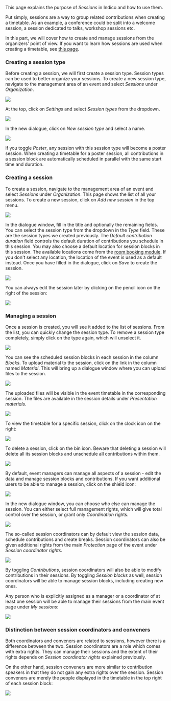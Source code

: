 This page explains the purpose of _Sessions_ in Indico and how to use them.

Put simply, sessions are a way to group related contributions when creating a timetable.
As an example, a conference could be split into a welcome session, a session dedicated to talks, workshop sessions etc.

In this part, we will cover how to create and manage sessions from the organizers' point of view. If you want to learn how sessions are used when creating a timetable, see [this page](./timetable.md).

### Creating a session type

Before creating a session, we will first create a session type. Session types can be used to better organize your sessions. To create a new session type, navigate to the management area of an event and select _Sessions_ under _Organization_.

![](../assets/conferences/sessions/sessions_management.png)

At the top, click on _Settings_ and select _Session types_ from the dropdown.

![](../assets/conferences/sessions/session_settings.png)

In the new dialogue, click on _New session type_ and select a name.

![](../assets/conferences/sessions/add_session_type.png)

If you toggle _Poster_, any session with this session type will become a poster session. When creating a timetable for a poster session, all contributions in a session block are automatically scheduled in parallel with the same start time and duration.

### Creating a session

To create a session, navigate to the management area of an event and select _Sessions_ under _Organization_. This page shows the list of all your sessions. To create a new session, click on _Add new session_ in the top menu.

![](../assets/conferences/sessions/create_session.png)

In the dialogue window, fill in the title and optionally the remaining fields. You can select the session type from the dropdown in the _Type_ field. These are the session types we created previously. The _Default contribution duration_ field controls the default duration of contributions you schedule in this session.
You may also choose a default location for session blocks in this session. The available locations come from the [room booking module](../room_booking/about.md). If you don't select any location, the location of the event is used as a default instead. Once you have filled in the dialogue, click on _Save_ to create the session.

![](../assets/conferences/sessions/create_session_2.png)

You can always edit the session later by clicking on the pencil icon on the right of the session:

![](../assets/conferences/sessions/edit_session.png)

### Managing a session

Once a session is created, you will see it added to the list of sessions. 
From the list, you can quickly change the session type. To remove a session type completely, simply click on the type again, which will unselect it.

![](../assets/conferences/sessions/set_session_type.png)

You can see the scheduled session blocks in each session in the column _Blocks_. To upload material to the session, click on the link in the column named _Material_. This will bring up a dialogue window where you can upload files to the session.

![](../assets/conferences/sessions/blocks_material.png)

The uploaded files will be visible in the event timetable in the corresponding session. The files are available in the session details under _Presentation materials_. 

![](../assets/conferences/sessions/material.png)

To view the timetable for a specific session, click on the clock icon on the right:

![](../assets/conferences/sessions/session_timetable.png)

To delete a session, click on the bin icon. Beware that deleting a session will delete all its session blocks and unschedule all contributions within them.

![](../assets/conferences/sessions/delete_session.png)

By default, event managers can manage all aspects of a session - edit the data and manage session blocks and contributions. If you want additional users to be able to manage a session, click on the shield icon:

![](../assets/conferences/sessions/protection.png)

In the new dialogue window, you can choose who else can manage the session. You can either select full management rights, which will give total control over the session, or grant only _Coordination_ rights.

![](../assets/conferences/sessions/coordinate.png)

The so-called session coordinators can by default view the session data, schedule contributions and create breaks. Session coordinators can also be given additional rights from the main _Protection_ page of the event under _Session coordinator rights_.

![](../assets/conferences/sessions/coordination_rights.png)

By toggling _Contributions_, session coordinators will also be able to modify contributions in their sessions. By toggling _Session blocks_ as well, session coordinators will be able to manage session blocks, including creating new ones.

Any person who is explicitly assigned as a manager or a coordinator of at least one session will be able to manage their sessions from the main event page under _My sessions_:

![](../assets/conferences/sessions/my_sessions.png)

### Distinction between session coordinators and conveners

Both coordinators and conveners are related to sessions, however there is a difference between the two.
Session coordinators are a role which comes with extra rights. They can manage their sessions and the extent of their rights depends on _Session coordinator rights_ explained previously.

On the other hand, session conveners are more similar to contribution speakers in that they do not gain any extra rights over the session. Session conveners are merely the people displayed in the timetable in the top right of each session block:

![](../assets/conferences/sessions/conveners.png)